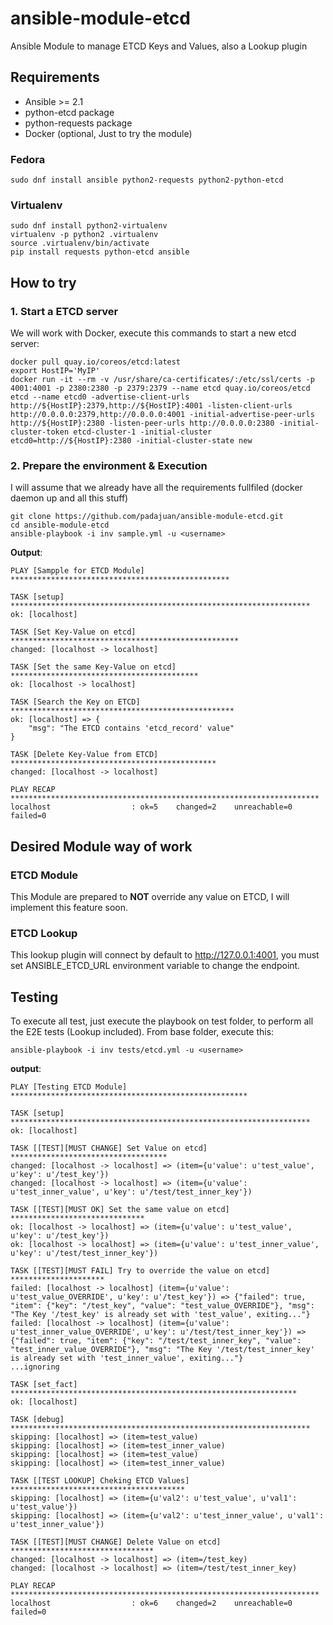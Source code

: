# ansible-module-etcd
Ansible Module to manage ETCD Keys and Values, also a Lookup plugin

## Requirements
- Ansible >= 2.1
- python-etcd package
- python-requests package
- Docker (optional, Just to try the module)

### Fedora
```
sudo dnf install ansible python2-requests python2-python-etcd
```

### Virtualenv
```
sudo dnf install python2-virtualenv
virtualenv -p python2 .virtualenv
source .virtualenv/bin/activate
pip install requests python-etcd ansible
```

## How to try
### 1. Start a ETCD server
We will work with Docker, execute this commands to start a new etcd server:

```
docker pull quay.io/coreos/etcd:latest
export HostIP='MyIP'
docker run -it --rm -v /usr/share/ca-certificates/:/etc/ssl/certs -p 4001:4001 -p 2380:2380 -p 2379:2379 --name etcd quay.io/coreos/etcd etcd --name etcd0 -advertise-client-urls http://${HostIP}:2379,http://${HostIP}:4001 -listen-client-urls http://0.0.0.0:2379,http://0.0.0.0:4001 -initial-advertise-peer-urls http://${HostIP}:2380 -listen-peer-urls http://0.0.0.0:2380 -initial-cluster-token etcd-cluster-1 -initial-cluster etcd0=http://${HostIP}:2380 -initial-cluster-state new
```

### 2. Prepare the environment & Execution
I will assume that we already have all the requirements fullfiled (docker daemon up and all this stuff)

```
git clone https://github.com/padajuan/ansible-module-etcd.git
cd ansible-module-etcd
ansible-playbook -i inv sample.yml -u <username>
```

**Output**:
```
PLAY [Sampple for ETCD Module] *************************************************

TASK [setup] *******************************************************************
ok: [localhost]

TASK [Set Key-Value on etcd] ***************************************************
changed: [localhost -> localhost]

TASK [Set the same Key-Value on etcd] ******************************************
ok: [localhost -> localhost]

TASK [Search the Key on ETCD] **************************************************
ok: [localhost] => {
    "msg": "The ETCD contains 'etcd_record' value"
}

TASK [Delete Key-Value from ETCD] **********************************************
changed: [localhost -> localhost]

PLAY RECAP *********************************************************************
localhost                  : ok=5    changed=2    unreachable=0    failed=0   
```

## Desired Module way of work
### ETCD Module
This Module are prepared to **NOT** override any value on ETCD, I will implement this feature soon.

### ETCD Lookup
This lookup plugin will connect by default to http://127.0.0.1:4001, you must set ANSIBLE_ETCD_URL environment variable to change the endpoint.

## Testing
To execute all test, just execute the playbook on test folder, to perform all the E2E tests (Lookup included). From base folder, execute this:

```
ansible-playbook -i inv tests/etcd.yml -u <username>
```

**output**:
```
PLAY [Testing ETCD Module] *****************************************************

TASK [setup] *******************************************************************
ok: [localhost]

TASK [[TEST][MUST CHANGE] Set Value on etcd] ***********************************
changed: [localhost -> localhost] => (item={u'value': u'test_value', u'key': u'/test_key'})
changed: [localhost -> localhost] => (item={u'value': u'test_inner_value', u'key': u'/test/test_inner_key'})

TASK [[TEST][MUST OK] Set the same value on etcd] ******************************
ok: [localhost -> localhost] => (item={u'value': u'test_value', u'key': u'/test_key'})
ok: [localhost -> localhost] => (item={u'value': u'test_inner_value', u'key': u'/test/test_inner_key'})

TASK [[TEST][MUST FAIL] Try to override the value on etcd] *********************
failed: [localhost -> localhost] (item={u'value': u'test_value_OVERRIDE', u'key': u'/test_key'}) => {"failed": true, "item": {"key": "/test_key", "value": "test_value_OVERRIDE"}, "msg": "The Key '/test_key' is already set with 'test_value', exiting..."}
failed: [localhost -> localhost] (item={u'value': u'test_inner_value_OVERRIDE', u'key': u'/test/test_inner_key'}) => {"failed": true, "item": {"key": "/test/test_inner_key", "value": "test_inner_value_OVERRIDE"}, "msg": "The Key '/test/test_inner_key' is already set with 'test_inner_value', exiting..."}
...ignoring

TASK [set_fact] ****************************************************************
ok: [localhost]

TASK [debug] *******************************************************************
skipping: [localhost] => (item=test_value)
skipping: [localhost] => (item=test_inner_value)
skipping: [localhost] => (item=test_value)
skipping: [localhost] => (item=test_inner_value)

TASK [[TEST LOOKUP] Cheking ETCD Values] ***************************************
skipping: [localhost] => (item={u'val2': u'test_value', u'val1': u'test_value'})
skipping: [localhost] => (item={u'val2': u'test_inner_value', u'val1': u'test_inner_value'})

TASK [[TEST][MUST CHANGE] Delete Value on etcd] ********************************
changed: [localhost -> localhost] => (item=/test_key)
changed: [localhost -> localhost] => (item=/test/test_inner_key)

PLAY RECAP *********************************************************************
localhost                  : ok=6    changed=2    unreachable=0    failed=0   
```
